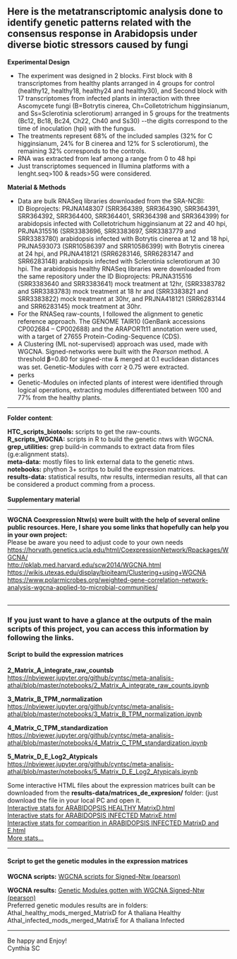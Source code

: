 
<h2>Here is the metatranscriptomic analysis done to identify genetic patterns related with the consensus response in Arabidopsis under diverse  biotic stressors caused by fungi</h2>

**Experimental Design**
* The experiment was designed in 2 blocks. First block with 8 transcriptomes from healthy plants arranged in 4 groups for control (healthy12, healthy18, healthy24 and healthy30), and Second block with 17 transcriptomes from infected plants in interaction with three Ascomycete fungi (B=Botrytis cinerea, Ch=Colletotrichum higginsianum, and Ss=Sclerotinia sclerotiorum) arranged in 5 groups for the treatments (Bc12, Bc18, Bc24, Ch22, Ch40 and Ss30) --the digits correspond to the time of inoculation (hpi) with the fungus.<br>
* The treatments represent 68% of the included samples (32% for C higginsianum, 24% for B cinerea and 12% for S sclerotiorum), the remaining 32% corresponds to the controls.<br>
* RNA was extracted from leaf among a range from 0 to 48 hpi <br>
* Just transcriptomes sequenced in Illumina platforms with a lenght.seq>100 & reads>5G were considered. <br>

**Material & Methods**
* Data are bulk RNASeq libraries downloaded from the SRA-NCBI:<br>
ID Bioprojects: PRJNA148307 (SRR364389, SRR364390, SRR364391, SRR364392, SRR364400, SRR364401, SRR364398 and SRR364399) for arabidopsis infected with Colletotrichum higginsianum at 22 and 40 hpi, PRJNA315516 (SRR3383696, SRR3383697,  SRR3383779 and SRR3383780) arabidopsis infected with Botrytis cinerea at 12 and 18 hpi, PRJNA593073 (SRR10586397 and SRR10586399) with Botrytis cinerea at 24 hpi, and PRJNA418121 (SRR6283146, SRR6283147 and SRR6283148) arabidopsis infected with Sclerotinia sclerotiorum at 30 hpi.  The arabidopsis healthy RNASeq libraries were downloaded from the same repository under the ID Bioprojects: PRJNA315516 (SRR3383640 and SRR3383641) mock treatment at 12hr, (SRR3383782 and SRR3383783) mock treatment at 18 hr and (SRR3383821 and SRR3383822) mock treatment at 30hr, and PRJNA418121 (SRR6283144 and SRR6283145) mock treatment at 30hr. <br>
* For the RNASeq raw-counts, I followed the alignment to genetic reference approach. The GENOME TAIR10 (GenBank accessions CP002684 – CP002688) and the ARAPORTt11 annotation were used, with a target of 27655 Protein-Coding-Sequence (CDS).
* A Clustering (ML not-supervised) approach was used, made with WGCNA. Signed-networks were built with the *Pearson* method. A threshold 𝛃=0.80 for signed-ntw & merged at 0.1 euclidean distances was set. Genetic-Modules with corr ≷ 0.75 were extracted.<br>
* perks
* Genetic-Modules on infected plants of interest were identified through logical operations, extracting modules differentiated between 100 and 77% from the healthy plants.<br>

***

**Folder content**:<br>

**HTC_scripts_biotools:** scripts to get the raw-counts.<br>
**R_scripts_WGCNA:** scripts in R to build the genetic ntws with WGCNA.<br>
**grep_utilities:** grep build-in commands to extract data from files (g.e:alignment stats).<br>
**meta-data:** mostly files to link external data to the genetic ntws.<br>
**notebooks:** phython 3+ scritps to build the expression matrices. <br>
**results-data:** statistical results, ntw results, intermedian results, all that can be considered a product comming from a process.  <br><br>
**Supplementary material**
 
 ***

**WGCNA Coexpression Ntw(s) were built with the help of several online public resources. Here, I share you some links that hopefully can help you in your own project:**<br>
Please be aware you need to adjust code to your own needs <br>
https://horvath.genetics.ucla.edu/html/CoexpressionNetwork/Rpackages/WGCNA/ <br>
http://pklab.med.harvard.edu/scw2014/WGCNA.html <br>
https://wikis.utexas.edu/display/bioiteam/Clustering+using+WGCNA <br>
https://www.polarmicrobes.org/weighted-gene-correlation-network-analysis-wgcna-applied-to-microbial-communities/ <br><br>

 ***  

### If you just want to have a glance at the outputs of the main scripts of this project, you can access this information by following the links.

#### Script to build the expression matrices
**2_Matrix_A_integrate_raw_countsb** <br>
https://nbviewer.jupyter.org/github/cyntsc/meta-analisis-athal/blob/master/notebooks/2_Matrix_A_integrate_raw_counts.ipynb <br>

**3_Matrix_B_TPM_normalization**<br>
https://nbviewer.jupyter.org/github/cyntsc/meta-analisis-athal/blob/master/notebooks/3_Matrix_B_TPM_normalization.ipynb <br>

**4_Matrix_C_TPM_standardization**<br>
https://nbviewer.jupyter.org/github/cyntsc/meta-analisis-athal/blob/master/notebooks/4_Matrix_C_TPM_standardization.ipynb<br>

**5_Matrix_D_E_Log2_Atypicals**<br>
https://nbviewer.jupyter.org/github/cyntsc/meta-analisis-athal/blob/master/notebooks/5_Matrix_D_E_Log2_Atypicals.ipynb<br>

Some interactive HTML files about the expression matrices built can be downloaded from the **results-data/matrices_de_expresion/** folder: (just download the file in your local PC and open it. <br>
[Interactive stats for ARABIDOPSIS HEALTHY MatrixD.html](https://github.com/cyntsc/meta-analisis-athal/blob/7c87b3532f85106127df3ff68ab47445221c5971/results-data/matrices_de_expresion/SWEETVIZ_RPT_ARABIDOPSIS_HEALTHY_D.html) 
<br>
[Interactive stats for ARABIDOPSIS INFECTED MatrixE.html](https://github.com/cyntsc/meta-analisis-athal/blob/7c87b3532f85106127df3ff68ab47445221c5971/results-data/matrices_de_expresion/SWEETVIZ_RPT_ARABIDOPSIS_INFECTED_E.html)
<br>
[Interactive stats for comparition in ARABIDOPSIS INFECTED MatrixD and E.html](https://github.com/cyntsc/meta-analisis-athal/blob/7c87b3532f85106127df3ff68ab47445221c5971/results-data/matrices_de_expresion/SWEETVIZ_RPT_ARABIDOPSIS_INFECTED_D_E.html)
<br>
[More stats...](https://github.com/cyntsc/meta-analisis-athal/tree/master/results-data/matrices_de_expresion)<br>

***

#### Script to get the genetic modules in the expression matrices

**WGCNA scripts:** [WGCNA scripts for Signed-Ntw (pearson)](https://github.com/cyntsc/meta-analisis-athal/tree/master/R_scripts_WGCNA)<br>

**WGCNA results:** [Genetic Modules gotten with WGCNA Signed-Ntw (pearson)](https://github.com/cyntsc/meta-analisis-athal/tree/master/results-data/wgcna)<br>
Preferred genetic modules results are in folders: <br>
Athal_healthy_mods_merged_MatrixD for A thaliana Healthy<br>
Athal_infected_mods_merged_MatrixE for A thaliana Infected<br>

***

Be happy and Enjoy!<br>
Cynthia SC



